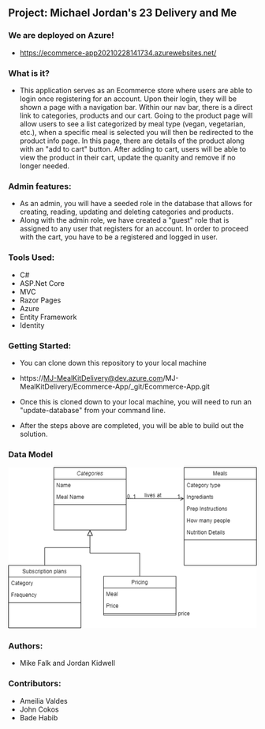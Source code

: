 ## Project: Michael Jordan's 23 Delivery and Me

### We are deployed on Azure! 
- https://ecommerce-app20210228141734.azurewebsites.net/

### What is it?
- This application serves as an Ecommerce store where users are able to login once registering for an account. Upon their login, they will be shown a page with a navigation bar. Within our nav bar, there is a direct link to categories, products and our cart. Going to the product page will allow users to see a list categorized by meal type (vegan, vegetarian, etc.), when a specific meal is selected you will then be redirected to the product info page. In this page, there are details of the product along with an "add to cart" button. After adding to cart, users will be able to view the product in their cart, update the quanity and remove if no longer needed. 

### Admin features:
- As an admin, you will have a seeded role in the database that allows for creating, reading, updating and deleting categories and products.    
- Along with the admin role, we have created a "guest" role that is assigned to any user that registers for an account. In order to proceed with the cart, you have to be a registered and logged in user.

### Tools Used:
- C#
- ASP.Net Core
- MVC 
- Razor Pages
- Azure
- Entity Framework
- Identity

### Getting Started:
- You can clone down this repository to your local machine 
- https://MJ-MealKitDelivery@dev.azure.com/MJ-MealKitDelivery/Ecommerce-App/_git/Ecommerce-App.git

- Once this is cloned down to your local machine, you will need to run an "update-database" from your command line.
- After the steps above are completed, you will be able to build out the solution.

  
### Data Model
![Erd](./Assets/categoryerd.png)

### Authors:
- Mike Falk and Jordan Kidwell

### Contributors:
- Ameilia Valdes
- John Cokos
- Bade Habib

